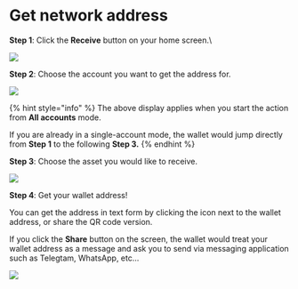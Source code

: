 # Get network address

**Step 1**: Click the **Receive** button on your home screen.\


![](<../../.gitbook/assets/image (51).png>)

**Step 2**: Choose the account you want to get the address for.

![](<../../.gitbook/assets/image (54).png>)

{% hint style="info" %}
The above display applies when you start the action from **All accounts** mode.

If you are already in a single-account mode, the wallet would jump directly from **Step 1** to the following **Step 3.**
{% endhint %}

**Step 3**: Choose the asset you would like to receive.

![](<../../.gitbook/assets/image (26).png>)

**Step 4**: Get your wallet address!

You can get the address in text form by clicking the icon next to the wallet address, or share the QR code version.&#x20;

If you click the **Share** button on the screen, the wallet would treat your wallet address as a message and ask you to send via messaging application such as Telegtam, WhatsApp, etc...

![](<../../.gitbook/assets/image (49).png>)
